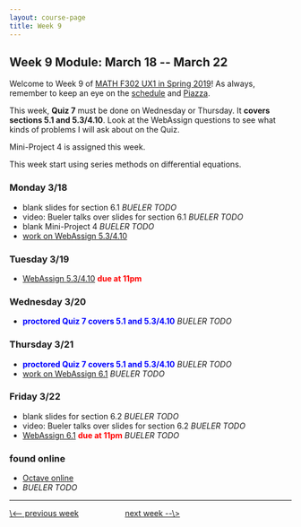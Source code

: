 ```yaml
---
layout: course-page
title: Week 9
---
```


## Week 9 Module: March 18 -- March 22

Welcome to Week 9 of [MATH F302 UX1 in Spring 2019](index.html)!  As always, remember to keep an eye on the [schedule](schedule.pdf) and [Piazza](https://piazza.com/uaf/spring2019/math302ux1/home).

This week, **Quiz 7** must be done on Wednesday or Thursday.  It **covers sections 5.1 and 5.3/4.10**.  Look at the WebAssign questions to see what kinds of problems I will ask about on the Quiz.

Mini-Project 4 is assigned this week.

This week start using series methods on differential equations.

### Monday 3/18
* blank slides for section 6.1 _BUELER TODO_
* video: Bueler talks over slides for section 6.1 _BUELER TODO_
* blank Mini-Project 4 _BUELER TODO_
* [work on WebAssign 5.3/4.10](https://www.webassign.net/)

### Tuesday 3/19
* [WebAssign 5.3/4.10](https://www.webassign.net/) <span style="color:red">**due at 11pm**</span>

### Wednesday 3/20
* <span style="color:blue">**proctored Quiz 7 covers 5.1 and 5.3/4.10**</span> _BUELER TODO_

### Thursday 3/21
* <span style="color:blue">**proctored Quiz 7 covers 5.1 and 5.3/4.10**</span> _BUELER TODO_
* [work on WebAssign 6.1](https://www.webassign.net/) _BUELER TODO_

### Friday 3/22
* blank slides for section 6.2 _BUELER TODO_
* video: Bueler talks over slides for section 6.2 _BUELER TODO_
* [WebAssign 6.1](https://www.webassign.net/) <span style="color:red">**due at 11pm**</span> _BUELER TODO_

### found online
* [Octave online](https://octave-online.net/)
* _BUELER TODO_

<hr>
<a align="left" href="week8">\<-- previous week</a>  &nbsp; &nbsp; &nbsp; &nbsp; &nbsp; &nbsp; &nbsp; &nbsp; &nbsp; &nbsp; <a align="right" href="week10">next week --\></a>

